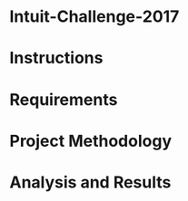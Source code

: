 # Intuit-Challenge-2017

# Instructions

# Requirements 

# Project Methodology

# Analysis and Results
